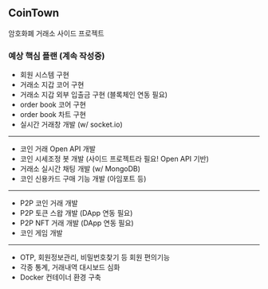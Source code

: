 ## CoinTown

암호화폐 거래소 사이드 프로젝트

### 예상 핵심 플랜 (계속 작성중)

* 회원 시스템 구현
* 거래소 지갑 코어 구현
* 거래소 지갑 외부 입출금 구현 (블록체인 연동 필요)
* order book 코어 구현
* order book 차트 구현
* 실시간 거래창 개발 (w/ socket.io)
------
* 코인 거래 Open API 개발
* 코인 시세조정 봇 개발 (사이드 프로젝트라 필요! Open API 기반)
* 거래소 실시간 채팅 개발 (w/ MongoDB)
* 코인 신용카드 구매 기능 개발 (아임포트 등)
------
* P2P 코인 거래 개발
* P2P 토큰 스왑 개발 (DApp 연동 필요)
* P2P NFT 거래 개발 (DApp 연동 필요)
* 코인 게임 개발
------
* OTP, 회원정보관리, 비밀번호찾기 등 회원 편의기능
* 각종 통계, 거래내역 대시보드 심화
* Docker 컨테이너 환경 구축

